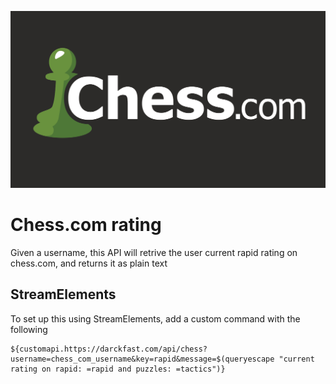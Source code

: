 ![logo](.github/images/chess_com.png)

# Chess.com rating
Given a username, this API will retrive the user current rapid rating on chess.com, and returns it as plain text

## StreamElements
To set up this using StreamElements, add a custom command with the following 

```
${customapi.https://darckfast.com/api/chess?username=chess_com_username&key=rapid&message=$(queryescape "current rating on rapid: =rapid and puzzles: =tactics")}
```


